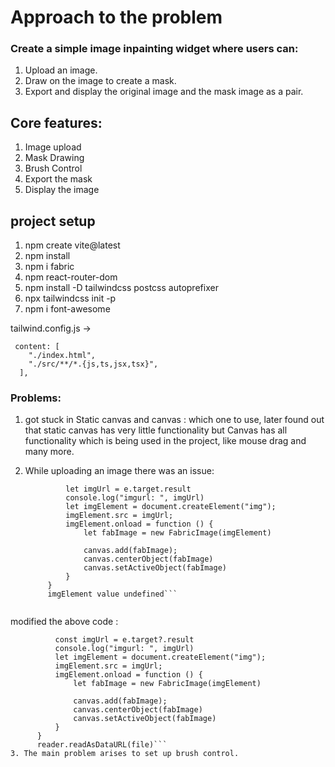 # Approach to the problem

### Create a simple image inpainting widget where users can:

1. Upload an image.
2. Draw on the image to create a mask.
3. Export and display the original image and the mask image as a pair.

## Core features:

1. Image upload
2. Mask Drawing 
3. Brush Control
4. Export the mask
5. Display the image

## project setup

1. npm create vite@latest
2. npm install
3. npm i fabric
4. npm react-router-dom
5. npm install -D tailwindcss postcss autoprefixer
6. npx tailwindcss init -p
7. npm i font-awesome

tailwind.config.js -> 
```
 content: [
    "./index.html",
    "./src/**/*.{js,ts,jsx,tsx}",
  ],
```
   
### Problems:

1. got stuck in Static canvas and canvas : which one to use, later found out that static canvas has very little functionality but Canvas has all functionality which is being used in the project, like mouse drag and many more.

2. While uploading an image there was an issue:
   ```reader.onload = function () {
            let imgUrl = e.target.result
            console.log("imgurl: ", imgUrl)
            let imgElement = document.createElement("img");
            imgElement.src = imgUrl;
            imgElement.onload = function () {
                let fabImage = new FabricImage(imgElement)

                canvas.add(fabImage);
                canvas.centerObject(fabImage)
                canvas.setActiveObject(fabImage)
            }
        }
        imgElement value undefined```
  
  modified the above code :
  ```reader.onload = (e) => {
            const imgUrl = e.target?.result
            console.log("imgurl: ", imgUrl)
            let imgElement = document.createElement("img");
            imgElement.src = imgUrl;
            imgElement.onload = function () {
                let fabImage = new FabricImage(imgElement)

                canvas.add(fabImage);
                canvas.centerObject(fabImage)
                canvas.setActiveObject(fabImage)
            }
        }
        reader.readAsDataURL(file)```
3. The main problem arises to set up brush control.
        